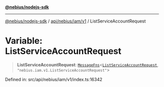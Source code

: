 [**@nebius/nodejs-sdk**](../../../../../README.md)

---

[@nebius/nodejs-sdk](../../../../../README.md) / [api/nebius/iam/v1](../README.md) / ListServiceAccountRequest

# Variable: ListServiceAccountRequest

> **ListServiceAccountRequest**: [`MessageFns`](../../../../../runtime/protos/core/interfaces/MessageFns.md)\<[`ListServiceAccountRequest`](../interfaces/ListServiceAccountRequest.md), `"nebius.iam.v1.ListServiceAccountRequest"`\>

Defined in: src/api/nebius/iam/v1/index.ts:16342
